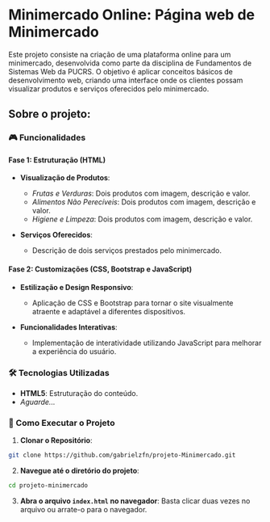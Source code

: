 # Minimercado Online: Página web de Minimercado

Este projeto consiste na criação de uma plataforma online para um minimercado, desenvolvida como parte da disciplina de Fundamentos de Sistemas Web da PUCRS. O objetivo é aplicar conceitos básicos de desenvolvimento web, criando uma interface onde os clientes possam visualizar produtos e serviços oferecidos pelo minimercado.


## Sobre o projeto:

### 🎮 Funcionalidades
#### Fase 1: Estruturação (HTML)
- **Visualização de Produtos**:
  - *Frutas e Verduras*: Dois produtos com imagem, descrição e valor.
  - *Alimentos Não Perecíveis*: Dois produtos com imagem, descrição e valor.
  - *Higiene e Limpeza*: Dois produtos com imagem, descrição e valor.

- **Serviços Oferecidos**:
  - Descrição de dois serviços prestados pelo minimercado.


#### Fase 2: Customizações (CSS, Bootstrap e JavaScript)
- **Estilização e Design Responsivo**:
  - Aplicação de CSS e Bootstrap para tornar o site visualmente atraente e adaptável a diferentes dispositivos.

- **Funcionalidades Interativas**:
  - Implementação de interatividade utilizando JavaScript para melhorar a experiência do usuário.


### 🛠️ Tecnologias Utilizadas
- **HTML5**: Estruturação do conteúdo.
- *Aguarde...*


### 🎯 Como Executar o Projeto
1. **Clonar o Repositório**:
  ```bash
  git clone https://github.com/gabrielzfn/projeto-Minimercado.git
  ```
2. **Navegue até o diretório do projeto**:
  ```bash
  cd projeto-minimercado
  ```
3. **Abra o arquivo `index.html` no navegador**:
  Basta clicar duas vezes no arquivo ou arrate-o para o navegador.
